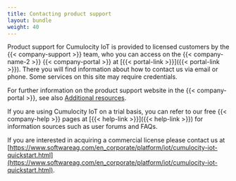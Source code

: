 ```yaml
---
title: Contacting product support
layout: bundle
weight: 40
---
```


Product support for Cumulocity IoT is provided to licensed customers by the {{< company-support >}} team, who you can access on the {{< company-name-2 >}} {{< company-portal >}} at [{{< portal-link >}}]({{< portal-link >}}). There you will find information about how to contact us via email or phone. Some services on this site may require credentials.

For further information on the product support website in the {{< company-portal >}}, see also [Additional resources](/welcome/additional-resources).

If you are using Cumulocity IoT on a trial basis, you can refer to our free {{< company-help >}} pages at [{{< help-link >}}]({{< help-link >}}) for information sources such as user forums and FAQs.

If you are interested in acquiring a commercial license please contact us at [https://www.softwareag.com/en_corporate/platform/iot/cumulocity-iot-quickstart.html](https://www.softwareag.com/en_corporate/platform/iot/cumulocity-iot-quickstart.html).
